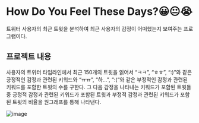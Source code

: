 # How Do You Feel These Days?😀😐😭
트위터 사용자의 최근 트윗을 분석하여 최근 사용자의 감정이 어떠했는지 보여주는 프로그램이다. 

## 프로젝트 내용
사용자의 트위터 타임라인에서 최근 150개의 트윗을 읽어서 “ㅋㅋ”, “ㅎㅎ”, “:)”와 같은 긍정적인 감정과 관련된 키워드와 “ㅠㅠ”, “하...”, “:(“와 같은 부정적인 감정과 관련된 키워드를 포함한 트윗의 수를 구한다. 그 다음 감정을 나타내는 키워드가 포함된 트윗들 중 긍정적 감정과 관련된 키워드가 포함된 트윗과 부정적 감정과 관련된 키워드가 포함된 트윗의 비율을 원그래프를 통해 나타낸다.

![image](https://github.com/devJS00/cau_software-project/assets/110683103/56559427-d63d-42d3-8e2a-c7599fba85f3)


